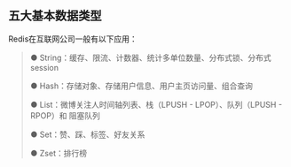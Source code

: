 ## 五大基本数据类型

Redis在互联网公司一般有以下应用：

> ● String：缓存、限流、计数器、统计多单位数量、分布式锁、分布式session
>
> ● Hash：存储对象、存储用户信息、用户主页访问量、组合查询
>
> ● List：微博关注人时间轴列表、栈（LPUSH - LPOP）、队列（LPUSH - RPOP）和 阻塞队列
>
> ● Set：赞、踩、标签、好友关系
>
> ● Zset：排行榜